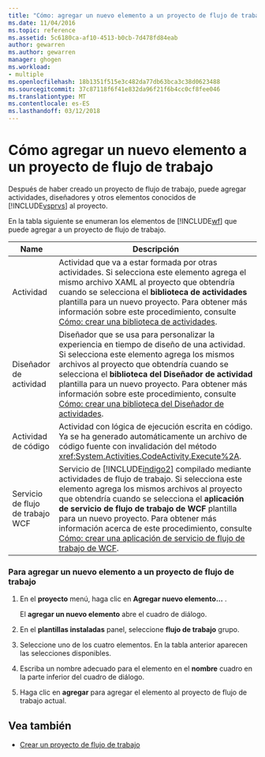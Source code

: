 ```yaml
---
title: "Cómo: agregar un nuevo elemento a un proyecto de flujo de trabajo | Documentos de Microsoft"
ms.date: 11/04/2016
ms.topic: reference
ms.assetid: 5c6180ca-af10-4513-b0cb-7d478fd84eab
author: gewarren
ms.author: gewarren
manager: ghogen
ms.workload:
- multiple
ms.openlocfilehash: 18b1351f515e3c482da77db63bca3c38d0623488
ms.sourcegitcommit: 37c87118f6f41e832da96f21f6b4cc0cf8fee046
ms.translationtype: MT
ms.contentlocale: es-ES
ms.lasthandoff: 03/12/2018
---
```

# <a name="how-to-add-a-new-item-to-a-workflow-project"></a>Cómo agregar un nuevo elemento a un proyecto de flujo de trabajo
Después de haber creado un proyecto de flujo de trabajo, puede agregar actividades, diseñadores y otros elementos conocidos de [!INCLUDE[vsprvs](../code-quality/includes/vsprvs_md.md)] al proyecto.

 En la tabla siguiente se enumeran los elementos de [!INCLUDE[wf](../workflow-designer/includes/wf_md.md)] que puede agregar a un proyecto de flujo de trabajo.

|Name|Descripción|
|----------|-----------------|
|Actividad|Actividad que va a estar formada por otras actividades. Si selecciona este elemento agrega el mismo archivo XAML al proyecto que obtendría cuando se selecciona el **biblioteca de actividades** plantilla para un nuevo proyecto. Para obtener más información sobre este procedimiento, consulte [Cómo: crear una biblioteca de actividades](../workflow-designer/how-to-create-an-activity-library.md).|
|Diseñador de actividad|Diseñador que se usa para personalizar la experiencia en tiempo de diseño de una actividad. Si selecciona este elemento agrega los mismos archivos al proyecto que obtendría cuando se selecciona el **biblioteca del Diseñador de actividad** plantilla para un nuevo proyecto. Para obtener más información sobre este procedimiento, consulte [Cómo: crear una biblioteca del Diseñador de actividades](../workflow-designer/how-to-create-an-activity-designer-library.md).|
|Actividad de código|Actividad con lógica de ejecución escrita en código. Ya se ha generado automáticamente un archivo de código fuente con invalidación del método <xref:System.Activities.CodeActivity.Execute%2A>.|
|Servicio de flujo de trabajo WCF|Servicio de [!INCLUDE[indigo2](../workflow-designer/includes/indigo2_md.md)] compilado mediante actividades de flujo de trabajo. Si selecciona este elemento agrega los mismos archivos al proyecto que obtendría cuando se selecciona el **aplicación de servicio de flujo de trabajo de WCF** plantilla para un nuevo proyecto. Para obtener más información acerca de este procedimiento, consulte [Cómo: crear una aplicación de servicio de flujo de trabajo de WCF](../workflow-designer/how-to-create-a-wcf-workflow-service-application.md).|

### <a name="to-add-a-new-item-to-a-workflow-project"></a>Para agregar un nuevo elemento a un proyecto de flujo de trabajo

1.  En el **proyecto** menú, haga clic en **Agregar nuevo elemento...** .

     El **agregar un nuevo elemento** abre el cuadro de diálogo.

2.  En el **plantillas instaladas** panel, seleccione **flujo de trabajo** grupo.

3.  Seleccione uno de los cuatro elementos. En la tabla anterior aparecen las selecciones disponibles.

4.  Escriba un nombre adecuado para el elemento en el **nombre** cuadro en la parte inferior del cuadro de diálogo.

5.  Haga clic en **agregar** para agregar el elemento al proyecto de flujo de trabajo actual.

## <a name="see-also"></a>Vea también

- [Crear un proyecto de flujo de trabajo](../workflow-designer/creating-a-workflow-project.md)